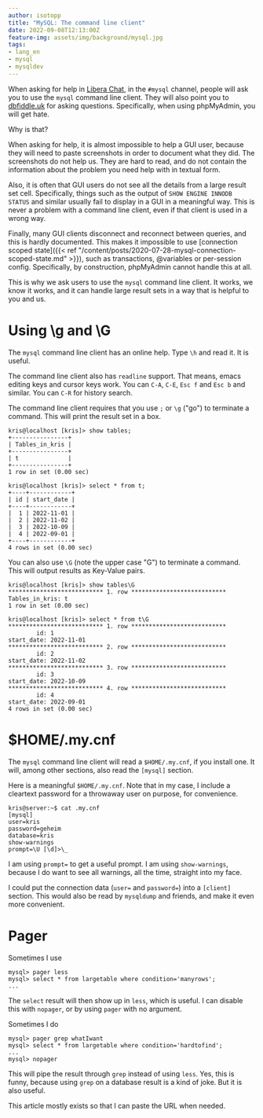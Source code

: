 ```yaml
---
author: isotopp
title: "MySQL: The command line client"
date: 2022-09-08T12:13:00Z
feature-img: assets/img/background/mysql.jpg
tags:
- lang_en
- mysql
- mysqldev
---
```


When asking for help in [Libera Chat](https://libera.chat/), in the `#mysql` channel, people will ask you to use the `mysql` command line client.
They will also point you to [dbfiddle.uk](https://dbfiddle.uk/) for asking questions.
Specifically, when using phpMyAdmin, you will get hate.

Why is that?

When asking for help, it is almost impossible to help a GUI user, because they will need to paste screenshots in order to document what they did.
The screenshots do not help us.
They are hard to read, and do not contain the information about the problem you need help with in textual form.

Also, it is often that GUI users do not see all the details from a large result set cell.
Specifically, things such as the output of `SHOW ENGINE INNODB STATUS` and similar usually fail to display in a GUI in a meaningful way.
This is never a problem with a command line client, even if that client is used in a wrong way.

Finally, many GUI clients disconnect and reconnect between queries, and this is hardly documented.
This makes it impossible to use 
[connection scoped state]({{< ref "/content/posts/2020-07-28-mysql-connection-scoped-state.md" >}}),
such as transactions, @variables or per-session config.
Specifically, by construction, phpMyAdmin cannot handle this at all.

This is why we ask users to use the `mysql` command line client.
It works, we know it works, and it can handle large result sets in a way that is helpful to you and us.

# Using \g and \G

The `mysql` command line client has an online help.
Type `\h` and read it.
It is useful.

The command line client also has `readline` support.
That means, emacs editing keys and cursor keys work.
You can `C-A`, `C-E`, `Esc f` and `Esc b` and similar.
You can `C-R` for history search.

The command line client requires that you use `;` or `\g` ("go") to terminate a command.
This will print the result set in a box.

```mysql
kris@localhost [kris]> show tables;
+----------------+
| Tables_in_kris |
+----------------+
| t              |
+----------------+
1 row in set (0.00 sec)

kris@localhost [kris]> select * from t;
+----+------------+
| id | start_date |
+----+------------+
|  1 | 2022-11-01 |
|  2 | 2022-11-02 |
|  3 | 2022-10-09 |
|  4 | 2022-09-01 |
+----+------------+
4 rows in set (0.00 sec)

```

You can also use `\G` (note the upper case "G") to terminate a command.
This will output results as Key-Value pairs.

```mysql
kris@localhost [kris]> show tables\G
*************************** 1. row ***************************
Tables_in_kris: t
1 row in set (0.00 sec)

kris@localhost [kris]> select * from t\G
*************************** 1. row ***************************
        id: 1
start_date: 2022-11-01
*************************** 2. row ***************************
        id: 2
start_date: 2022-11-02
*************************** 3. row ***************************
        id: 3
start_date: 2022-10-09
*************************** 4. row ***************************
        id: 4
start_date: 2022-09-01
4 rows in set (0.00 sec)
```

# $HOME/.my.cnf

The `mysql` command line client will read a `$HOME/.my.cnf`, if you install one.
It will, among other sections, also read the `[mysql]` section.

Here is a meaningful `$HOME/.my.cnf`.
Note that in my case, I include a cleartext password for a throwaway user on purpose, for convenience.

```console
kris@server:~$ cat .my.cnf
[mysql]
user=kris
password=geheim
database=kris
show-warnings
prompt=\U [\d]>\_
```

I am using `prompt=` to get a useful prompt.
I am using `show-warnings`, because I do want to see all warnings, all the time, straight into my face.

I could put the connection data (`user=` and `password=`) into a `[client]` section.
This would also be read by `mysqldump` and friends, and make it even more convenient.

# Pager

Sometimes I use

```mysql
mysql> pager less
mysql> select * from largetable where condition='manyrows';
...
```

The `select` result will then show up in `less`, which is useful.
I can disable this with `nopager`, or by using `pager` with no argument.

Sometimes I do

```mysql
mysql> pager grep whatIwant
mysql> select * from largetable where condition='hardtofind';
...
mysql> nopager
```

This will pipe the result through `grep` instead of using `less`.
Yes, this is funny, because using `grep` on a database result is a kind of joke.
But it is also useful.

This article mostly exists so that I can paste the URL when needed.
